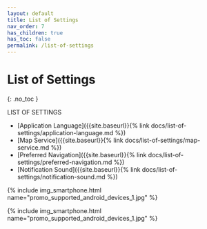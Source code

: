 ```yaml
---
layout: default
title: List of Settings
nav_order: 7
has_children: true
has_toc: false
permalink: /list-of-settings
---
```


# List of Settings
{: .no_toc }

LIST OF SETTINGS
- [Application Language]({{site.baseurl}}{% link docs/list-of-settings/application-language.md %})
- [Map Service]({{site.baseurl}}{% link docs/list-of-settings/map-service.md %})
- [Preferred Navigation]({{site.baseurl}}{% link docs/list-of-settings/preferred-navigation.md %})
- [Notification Sound]({{site.baseurl}}{% link docs/list-of-settings/notification-sound.md %})

{% include img_smartphone.html name="promo_supported_android_devices_1.jpg" %}

{% include img_smartphone.html name="promo_supported_android_devices_1.jpg" %}